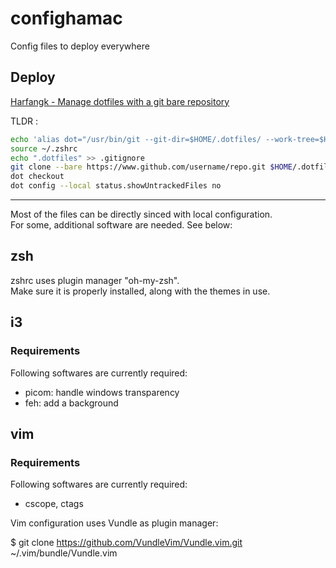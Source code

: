 # confighamac
Config files to deploy everywhere

## Deploy

[Harfangk - Manage dotfiles with a git bare repository](https://harfangk.github.io/2016/09/18/manage-dotfiles-with-a-git-bare-repository.html)

TLDR :

```bash
echo 'alias dot="/usr/bin/git --git-dir=$HOME/.dotfiles/ --work-tree=$HOME"' >> $HOME/.zshrc
source ~/.zshrc
echo ".dotfiles" >> .gitignore
git clone --bare https://www.github.com/username/repo.git $HOME/.dotfiles
dot checkout
dot config --local status.showUntrackedFiles no
```

---

Most of the files can be directly sinced with local configuration.\
For some, additional software are needed. See below:

## zsh

zshrc uses plugin manager "oh-my-zsh".\
Make sure it is properly installed, along with the themes in use.

## i3

### Requirements

Following softwares are currently required:

* picom: handle windows transparency
* feh: add a background

## vim

### Requirements

Following softwares are currently required:

* cscope, ctags

Vim configuration uses Vundle as plugin manager:

$ git clone https://github.com/VundleVim/Vundle.vim.git ~/.vim/bundle/Vundle.vim

